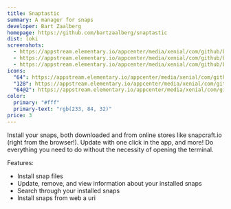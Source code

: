 ```yaml
---
title: Snaptastic
summary: A manager for snaps
developer: Bart Zaalberg
homepage: https://github.com/bartzaalberg/snaptastic
dist: loki
screenshots:
  - https://appstream.elementary.io/appcenter/media/xenial/com/github/bartzaalberg.snaptastic.desktop/70164DFF996AD45EBD9FBBA130A41CE1/screenshots/image-1_orig.png
  - https://appstream.elementary.io/appcenter/media/xenial/com/github/bartzaalberg.snaptastic.desktop/70164DFF996AD45EBD9FBBA130A41CE1/screenshots/image-2_orig.png
  - https://appstream.elementary.io/appcenter/media/xenial/com/github/bartzaalberg.snaptastic.desktop/70164DFF996AD45EBD9FBBA130A41CE1/screenshots/image-3_orig.png
icons:
  "64": https://appstream.elementary.io/appcenter/media/xenial/com/github/bartzaalberg.snaptastic.desktop/70164DFF996AD45EBD9FBBA130A41CE1/icons/64x64/com.github.bartzaalberg.snaptastic_com.github.bartzaalberg.snaptastic.png
  "128": https://appstream.elementary.io/appcenter/media/xenial/com/github/bartzaalberg.snaptastic.desktop/70164DFF996AD45EBD9FBBA130A41CE1/icons/128x128/com.github.bartzaalberg.snaptastic_com.github.bartzaalberg.snaptastic.png
  "64@2": https://appstream.elementary.io/appcenter/media/xenial/com/github/bartzaalberg.snaptastic.desktop/70164DFF996AD45EBD9FBBA130A41CE1/icons/64x64@2/com.github.bartzaalberg.snaptastic_com.github.bartzaalberg.snaptastic.png
color:
  primary: "#fff"
  primary-text: "rgb(233, 84, 32)"
price: 3
---
```


<p>Install your snaps, both downloaded and from online stores like snapcraft.io (right from the browser!). Update with one click in the app, and more! Do everything you need to do without the necessity of opening the terminal.</p>
<p>Features:</p>
<ul>
  <li>Install snap files</li>
  <li>Update, remove, and view information about your installed snaps</li>
  <li>Search through your installed snaps</li>
  <li>Install snaps from web a uri</li>
</ul>